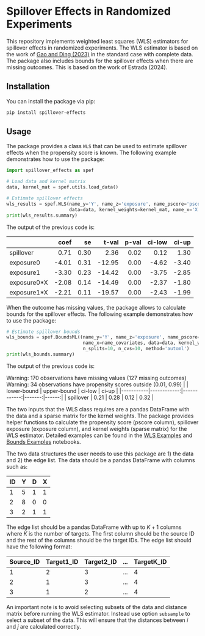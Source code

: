 # Spillover Effects in Randomized Experiments

This repository implements weighted least squares (WLS) estimators for spillover effects in randomized experiments. The WLS estimator is based on the work of [Gao and Ding (2023)](https://arxiv.org/abs/2309.07476) in the standard case with complete data. The package also includes bounds for the spillover effects when there are missing outcomes. This is based on the work of Estrada (2024).

## Installation

You can install the package via pip:
    
```bash
pip install spillover-effects
```

## Usage

The package provides a class `WLS` that can be used to estimate spillover effects when the propensity score is known. The following example demonstrates how to use the package:

```python
import spillover_effects as spef

# Load data and kernel matrix
data, kernel_mat = spef.utils.load_data()

# Estimate spillover effects
wls_results = spef.WLS(name_y='Y', name_z='exposure', name_pscore='pscore',
                       data=data, kernel_weights=kernel_mat, name_x='X')
print(wls_results.summary)
```

The output of the previous code is:

|            | coef |  se  | t-val | p-val | ci-low | ci-up |
|------------|-----:|-----:|------:|------:|-------:|------:|
| spillover  | 0.71 | 0.30 |  2.36 |  0.02 |   0.12 |  1.30 |
| exposure0  | -4.01| 0.31 |-12.95 |  0.00 |  -4.62 | -3.40 |
| exposure1  | -3.30| 0.23 |-14.42 |  0.00 |  -3.75 | -2.85 |
| exposure0*X| -2.08| 0.14 |-14.49 |  0.00 |  -2.37 | -1.80 |
| exposure1*X| -2.21| 0.11 |-19.57 |  0.00 |  -2.43 | -1.99 |

When the outcome has missing values, the package allows to calculate bounds for the spillover effects. The following example demonstrates how to use the package:

```python
# Estimate spillover bounds
wls_bounds = spef.BoundsML((name_y='Y', name_z='exposure', name_pscore='pscore',
                            name_x=name_covariates, data=data, kernel_weights=distances,
                            n_splits=10, n_cvs=10, method='automl')
print(wls_bounds.summary)
```

The output of the previous code is:

Warning: 170 observations have missing values (127 missing outcomes)
Warning: 34 observations have propensity scores outside (0.01, 0.99)
|           | lower-bound | upper-bound | ci-low | ci-up |
|-----------|------------:|------------:|-------:|------:|
| spillover |        0.21 |        0.28 |   0.12 |  0.32 |

The two inputs that the WLS class requires are a pandas DataFrame with the data and a sparse matrix for the kernel weights. The package provides helper functions to calculate the propensity score (pscore column), spillover exposure (exposure column), and kernel weights (sparse matrix) for the WLS estimator. Detailed examples can be found in the [WLS Examples](https://github.com/pabloestradac/spillover-effects/blob/main/example_wls.ipynb) and [Bounds Examples](https://github.com/pabloestradac/spillover-effects/blob/main/example_bounds.ipynb) notebooks.

The two data structures the user needs to use this package are 1) the data and 2) the edge list. The data should be a pandas DataFrame with columns such as:

| ID | Y | D | X |
|----|---|---|---|
| 1  | 5 | 1 | 1 |
| 2  | 8 | 0 | 0 |
| 3  | 2 | 1 | 1 |

The edge list should be a pandas DataFrame with up to $K+1$ columns where $K$ is the number of targets. The first column should be the source ID and the rest of the columns should be the target IDs. The edge list should have the following format:

| Source_ID | Target1_ID | Target2_ID | ... | TargetK_ID |
|-----------|------------|------------|-----|------------|
| 1         | 2          | 3          | ... | 4          |
| 2         | 1          | 3          | ... | 4          |
| 3         | 1          | 2          | ... | 4          |

An important note is to avoid selecting subsets of the data and distance matrix before running the WLS estimator. Instead use option `subsample` to select a subset of the data. This will ensure that the distances between $i$ and $j$ are calculated correctly.
 
<!-- https://github.com/MichaelKim0407/tutorial-pip-package?tab=readme-ov-file -->